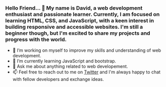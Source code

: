 ### Hello Friend... 👋 My name is David, a web development enthusiast and passionate learner. Currently, I am focused on learning HTML, CSS, and JavaScript, with a keen interest in building responsive and accessible websites. I'm still a beginner though, but I'm excited to share my projects and progress with the world.






- 🔭 I’m working on myself to improve my skills and understanding of web development.
- 🌱 I’m currently learning JavaScript and bootstrap.
- 💬 Ask me about anything related to web developement.
- 📫 Feel free to reach out to me on <a href="https://twitter.com/webForDave?t=JRbX-XK6vMDLcavDgg&s=09">Twitter</a> and  I'm always happy to chat with fellow developers and exchange ideas.


